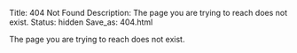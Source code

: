 Title: 404 Not Found
Description: The page you are trying to reach does not exist.
Status: hidden
Save_as: 404.html

The page you are trying to reach does not exist.
